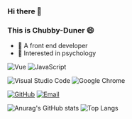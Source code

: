 <!--
**Chubby-Duner/Chubby-Duner** is a ✨ _special_ ✨ repository because its `README.md` (this file) appears on your GitHub profile.

Here are some ideas to get you started:

- 🔭 I’m currently working on ...
- 🌱 I’m currently learning ...
- 👯 I’m looking to collaborate on ...
- 🤔 I’m looking for help with ...
- 💬 Ask me about ...
- 📫 How to reach me: ...
- 😄 Pronouns: ...
- ⚡ Fun fact: ...
-->

<!-- <img align="right" src="https://github-readme-stats.vercel.app/api?username=Aiqizai&show_icons=true&icon_color=CE1D2D&text_color=718096&bg_color=ffffff&hide_title=true" /> -->
### Hi there 👋
### This is Chubby-Duner 😄

- :hammer: A front end developer
- :orange_book: Interested in psychology

![Vue](https://img.shields.io/badge/Vue-4FC08D?style=flat-square&logo=vue.js&logoColor=fff)
![JavaScript](https://img.shields.io/badge/JavaScript-343434?style=flat-square&logo=JavaScript&logoColor=F7DF1E)

![Visual Studio Code](https://img.shields.io/badge/Visual%20Studio%20Code-007ACC?style=flat-square&logo=Visual-Studio-Code&logoColor=fff)
![Google Chrome](https://img.shields.io/badge/Google%20Chrome-4285F4?style=flat-square&logo=Google-Chrome&logoColor=fff)

[![GitHub](https://img.shields.io/badge/HuanBaby1314-181717?style=flat-square&logo=Github&logoColor=fff)](https://github.com/Chubby-Duner)
[![Email](https://img.shields.io/badge/1262426172@qq.com-D14836?style=flat-square&logo=Gmail&logoColor=fff)](mailto:1262426172@qq.com)

![Anurag's GitHub stats](https://github-readme-stats.vercel.app/api?username=Chubby-Duner&show_icons=true&theme=radical)
![Top Langs](https://github-readme-stats.vercel.app/api/top-langs/?username=Chubby-Duner&layout=compact)
